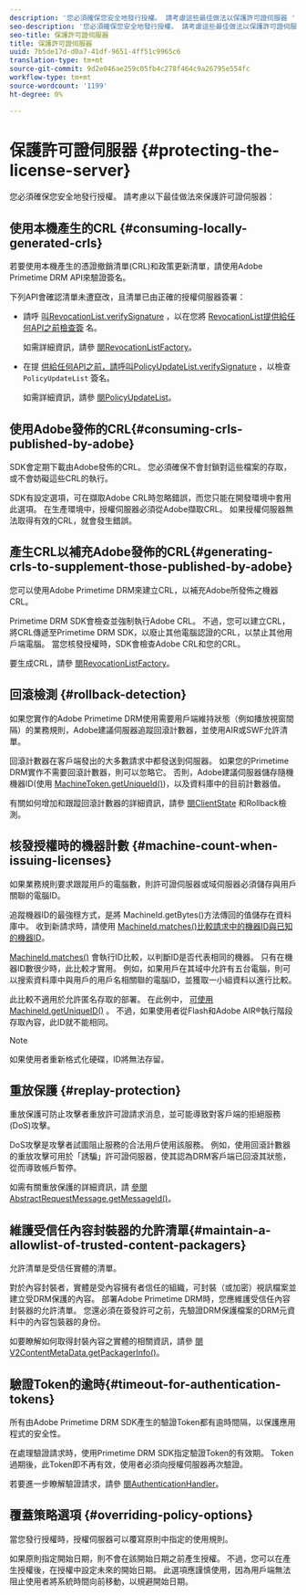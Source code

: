 ```yaml
---
description: '您必須確保您安全地發行授權。 請考慮這些最佳做法以保護許可證伺服器 '
seo-description: '您必須確保您安全地發行授權。 請考慮這些最佳做法以保護許可證伺服器 '
seo-title: 保護許可證伺服器
title: 保護許可證伺服器
uuid: 7b5de17d-d0a7-41df-9651-4ff51c9965c6
translation-type: tm+mt
source-git-commit: 9d2e046ae259c05fb4c278f464c9a26795e554fc
workflow-type: tm+mt
source-wordcount: '1199'
ht-degree: 0%

---
```



# 保護許可證伺服器 {#protecting-the-license-server}

您必須確保您安全地發行授權。 請考慮以下最佳做法來保護許可證伺服器：

## 使用本機產生的CRL {#consuming-locally-generated-crls}

若要使用本機產生的憑證撤銷清單(CRL)和政策更新清單，請使用Adobe Primetime DRM API來驗證簽名。

下列API會確認清單未遭竄改，且清單已由正確的授權伺服器簽署：

* 請呼 [叫RevocationList.verifySignature](https://help.adobe.com/en_US/primetime/api/drm-apis/server/javadocs-flashaccess-pro/com/adobe/flashaccess/sdk/revocation/RevocationList.html#verifySignature(java.security.cert.X509Certificate)) ，以在您將 [RevocationList提供給任何API之前檢查簽](https://help.adobe.com/en_US/primetime/api/drm-apis/server/javadocs-flashaccess-pro/com/adobe/flashaccess/sdk/revocation/RevocationList.html) 名。

   如需詳細資訊，請參 [閱RevocationListFactory](https://help.adobe.com/en_US/primetime/api/drm-apis/server/javadocs-flashaccess-pro/com/adobe/flashaccess/sdk/revocation/RevocationListFactory.html)。

* 在提 [供給任何API之前，請呼叫PolicyUpdateList.verifySignature](https://help.adobe.com/en_US/primetime/api/drm-apis/server/javadocs-flashaccess-pro/com/adobe/flashaccess/sdk/policyupdate/PolicyUpdateList.html#verifySignature(java.security.cert.X509Certificate)) ，以檢查 `PolicyUpdateList` 簽名。

   如需詳細資訊，請參 [閱PolicyUpdateList](https://help.adobe.com/en_US/primetime/api/drm-apis/server/javadocs-flashaccess-pro/com/adobe/flashaccess/sdk/policyupdate/PolicyUpdateList.html)。

## 使用Adobe發佈的CRL{#consuming-crls-published-by-adobe}

SDK會定期下載由Adobe發佈的CRL。 您必須確保不會封鎖對這些檔案的存取，或不會妨礙這些CRL的執行。

SDK有設定選項，可在擷取Adobe CRL時忽略錯誤，而您只能在開發環境中套用此選項。 在生產環境中，授權伺服器必須從Adobe擷取CRL。 如果授權伺服器無法取得有效的CRL，就會發生錯誤。

## 產生CRL以補充Adobe發佈的CRL{#generating-crls-to-supplement-those-published-by-adobe}

您可以使用Adobe Primetime DRM來建立CRL，以補充Adobe所發佈之機器CRL。

Primetime DRM SDK會檢查並強制執行Adobe CRL。 不過，您可以建立CRL，將CRL傳遞至Primetime DRM SDK，以廢止其他電腦認證的CRL，以禁止其他用戶端電腦。 當您核發授權時，SDK會檢查Adobe CRL和您的CRL。

要生成CRL，請參 [閱RevocationListFactory](https://help.adobe.com/en_US/primetime/api/drm-apis/server/javadocs-flashaccess-pro/com/adobe/flashaccess/sdk/revocation/RevocationListFactory.html)。

## 回滾檢測 {#rollback-detection}

如果您實作的Adobe Primetime DRM使用需要用戶端維持狀態（例如播放視窗間隔）的業務規則，Adobe建議伺服器追蹤回滾計數器，並使用AIR或SWF允許清單。

回滾計數器在客戶端發出的大多數請求中都發送到伺服器。 如果您的Primetime DRM實作不需要回滾計數器，則可以忽略它。 否則，Adobe建議伺服器儲存隨機機器ID(使用 [MachineToken.getUniqueId()](https://help.adobe.com/en_US/primetime/api/drm-apis/server/javadocs-flashaccess-pro/com/adobe/flashaccess/sdk/cert/MachineId.html#getUniqueId()))，以及資料庫中的目前計數器值。

有關如何增加和跟蹤回滾計數器的詳細資訊，請參 [閱ClientState](https://help.adobe.com/en_US/primetime/api/drm-apis/server/javadocs-flashaccess-pro/com/adobe/flashaccess/sdk/protocol/ClientState.html) 和Rollback檢測。

## 核發授權時的機器計數 {#machine-count-when-issuing-licenses}

如果業務規則要求跟蹤用戶的電腦數，則許可證伺服器或域伺服器必須儲存與用戶關聯的電腦ID。

追蹤機器ID的最強穩方式，是將 [](https://help.adobe.com/en_US/primetime/api/drm-apis/server/javadocs-flashaccess-pro/com/adobe/flashaccess/sdk/cert/MachineId.html#getBytes()) MachineId.getBytes()方法傳回的值儲存在資料庫中。 收到新請求時，請使用 [MachineId.matches()比較請求中的機器ID與已知的機器ID](https://help.adobe.com/en_US/primetime/api/drm-apis/server/javadocs-flashaccess-pro/com/adobe/flashaccess/sdk/cert/MachineId.html#matches(com.adobe.flashaccess.sdk.cert.MachineId))。

[MachineId.matches()](https://help.adobe.com/en_US/primetime/api/drm-apis/server/javadocs-flashaccess-pro/com/adobe/flashaccess/sdk/cert/MachineId.html#matches(com.adobe.flashaccess.sdk.cert.MachineId)) 會執行ID比較，以判斷ID是否代表相同的機器。 只有在機器ID數很少時，此比較才實用。 例如，如果用戶在其域中允許有五台電腦，則可以搜索資料庫中與用戶的用戶名相關聯的電腦ID，並獲取一小組資料以進行比較。

此比較不適用於允許匿名存取的部署。 在此例中， [可使用MachineId.getUniqueID()](https://help.adobe.com/en_US/primetime/api/drm-apis/server/javadocs-flashaccess-pro/com/adobe/flashaccess/sdk/cert/MachineId.html#getUniqueId()) 。 不過，如果使用者從Flash和Adobe AIR®執行階段存取內容，此ID就不能相同。

>[!NOTE]
>
>如果使用者重新格式化硬碟，ID將無法存留。

## 重放保護 {#replay-protection}

重放保護可防止攻擊者重放許可證請求消息，並可能導致對客戶端的拒絕服務(DoS)攻擊。

DoS攻擊是攻擊者試圖阻止服務的合法用戶使用該服務。 例如，使用回滾計數器的重放攻擊可用於「誘騙」許可證伺服器，使其認為DRM客戶端已回滾其狀態，從而導致帳戶暫停。

如需有關重放保護的詳細資訊，請 [ 參閱AbstractRequestMessage.getMessageId()](https://help.adobe.com/en_US/primetime/api/drm-apis/server/javadocs-flashaccess-pro/com/adobe/flashaccess/sdk/protocol/AbstractRequestMessage.html#getMessageId())。

## 維護受信任內容封裝器的允許清單{#maintain-a-allowlist-of-trusted-content-packagers}

允許清單是受信任實體的清單。

對於內容封裝者，實體是受內容擁有者信任的組織，可封裝（或加密）視訊檔案並建立受DRM保護的內容。 部署Adobe Primetime DRM時，您應維護受信任內容封裝器的允許清單。 您還必須在簽發許可之前，先驗證DRM保護檔案的DRM元資料中的內容包裝器的身份。

如要瞭解如何取得封裝內容之實體的相關資訊，請參 [閱V2ContentMetaData.getPackagerInfo()](https://help.adobe.com/en_US/primetime/api/drm-apis/server/javadocs-flashaccess-pro/com/adobe/flashaccess/sdk/media/drm/keys/v2/V2ContentMetaData.html#getPackagerInfo())。

## 驗證Token的逾時{#timeout-for-authentication-tokens}

所有由Adobe Primetime DRM SDK產生的驗證Token都有逾時間隔，以保護應用程式的安全性。

在處理驗證請求時，使用Primetime DRM SDK指定驗證Token的有效期。 Token過期後，此Token即不再有效，使用者必須向授權伺服器再次驗證。

若要進一步瞭解驗證請求，請參 [閱AuthenticationHandler](https://help.adobe.com/en_US/primetime/api/drm-apis/server/javadocs-flashaccess-pro/com/adobe/flashaccess/sdk/protocol/authentication/AuthenticationHandler.html)。

## 覆蓋策略選項 {#overriding-policy-options}

當您發行授權時，授權伺服器可以覆寫原則中指定的使用規則。

如果原則指定開始日期，則不會在該開始日期之前產生授權。 不過，您可以在產生授權後，在授權中設定未來的開始日期。 此選項應謹慎使用，因為用戶端無法阻止使用者將系統時間向前移動，以規避開始日期。